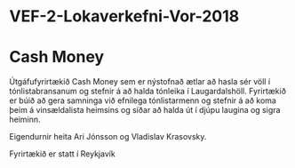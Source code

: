 # VEF-2-Lokaverkefni-Vor-2018
# 			Cash Money
			
Útgáfufyrirtækið Cash Money sem er nýstofnað ætlar að hasla sér völl í tónlistabransanum og stefnir á að halda tónleika í Laugardalshöll. Fyrirtækið er búið að gera samninga við efnilega tónlistarmenn og stefnir á að koma þeim á vinsældalista heimsins og síðar að halda út í djúpu laugina og sigra heiminn.

Eigendurnir heita Ari Jónsson og Vladislav Krasovsky.

Fyrirtækið er statt í Reykjavík
